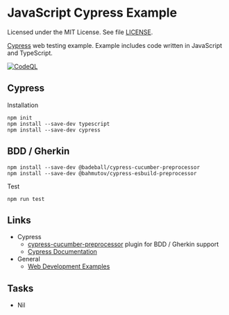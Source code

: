 # JavaScript Cypress Example

Licensed under the MIT License. See file [LICENSE](./LICENSE).

[Cypress](https://www.cypress.io/) web testing example. Example includes code written in JavaScript and TypeScript.

[![CodeQL](https://github.com/mneiferbag/javascript-cypress/actions/workflows/codeql-analysis.yml/badge.svg)](https://github.com/mneiferbag/javascript-cypress/actions/workflows/codeql-analysis.yml)

## Cypress

Installation

    npm init
    npm install --save-dev typescript
    npm install --save-dev cypress

## BDD / Gherkin

    npm install --save-dev @badeball/cypress-cucumber-preprocessor
    npm install --save-dev @bahmutov/cypress-esbuild-preprocessor

Test

    npm run test

## Links

* Cypress
  * [cypress-cucumber-preprocessor](https://github.com/badeball/cypress-cucumber-preprocessor) plugin for BDD / Gherkin support
  * [Cypress Documentation](https://docs.cypress.io/)
* General
  * [Web Development Examples](https://github.com/mneiferbag/javascript-examples)

## Tasks

- Nil
